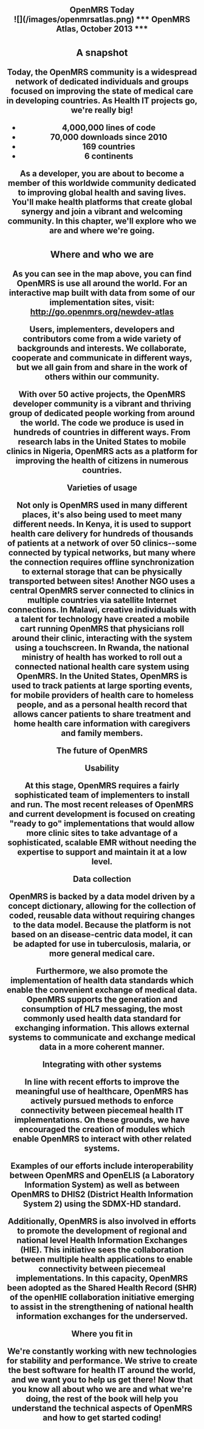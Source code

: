 <center><h2> OpenMRS Today

<center> ![](/images/openmrsatlas.png)
*** OpenMRS Atlas, October 2013 ***

### A snapshot

Today, the OpenMRS community is a widespread network of dedicated individuals and groups focused on improving the state of medical care in developing countries. As Health IT projects go, we're really big!

* 4,000,000 lines of code
* 70,000 downloads since 2010
* 169 countries
* 6 continents

As a developer, you are about to become a member of this worldwide community dedicated to improving global health and saving lives. You'll make health platforms that create global synergy and join a vibrant and welcoming community. In this chapter, we'll explore who we are and where we're going.

### Where and who we are

As you can see in the map above, you can find OpenMRS is use all around the world. For an interactive map built with data from some of our implementation sites, visit: http://go.openmrs.org/newdev-atlas

Users, implementers, developers and contributors come from a wide variety of backgrounds and interests. We collaborate, cooperate and communicate in different ways, but we all gain from and share in the work of others within our community.

With over 50 active projects, the OpenMRS developer community is a vibrant and thriving group of dedicated people working from around the world. The code we produce is used in hundreds of countries in different ways. From research labs in the United States to mobile clinics in Nigeria, OpenMRS acts as a platform for improving the health of citizens in numerous countries.

Varieties of usage

Not only is OpenMRS used in many different places, it's also being used to meet many different needs. In Kenya, it is used to support health care delivery for hundreds of thousands of patients at a network of over 50 clinics--some connected by typical networks, but many where the connection requires offline synchronization to external storage that can be physically transported between sites! Another NGO uses a central OpenMRS server connected to clinics in multiple countries via satellite Internet connections. In Malawi, creative individuals with a talent for technology have created a mobile cart running OpenMRS that physicians roll around their clinic, interacting with the system using a touchscreen. In Rwanda, the national ministry of health has worked to roll out a connected national health care system using OpenMRS. In the United States, OpenMRS is used to track patients at large sporting events, for mobile providers of health care to homeless people, and as a personal health record that allows cancer patients to share treatment and home health care information with caregivers and family members.

The future of OpenMRS

Usability

At this stage, OpenMRS requires a fairly sophisticated team of implementers to install and run. The most recent releases of OpenMRS and current development is focused on creating "ready to go" implementations that would allow more clinic sites to take advantage of a sophisticated, scalable EMR without needing the expertise to support and maintain it at a low level.

Data collection

OpenMRS is backed by a data model driven by a concept dictionary, allowing for the collection of coded, reusable data without requiring changes to the data model. Because the platform is not based on an disease-centric data model, it can be adapted for use in tuberculosis, malaria, or more general medical care.

Furthermore, we also promote the implementation of health data standards which enable the convenient exchange of medical data. OpenMRS supports the generation and consumption of HL7 messaging, the most commonly used health data standard for exchanging information. This allows external systems to communicate and exchange medical data in a more coherent manner.

Integrating with other systems

In line with recent efforts to improve the meaningful use of healthcare, OpenMRS has actively pursued methods to enforce connectivity between piecemeal health IT implementations. On these grounds, we have encouraged the creation of modules which enable OpenMRS to interact with other related systems.

Examples of our efforts include interoperability between OpenMRS and OpenELIS (a Laboratory Information System) as well as between OpenMRS to DHIS2 (District Health Information System 2) using the SDMX-HD standard.

Additionally, OpenMRS is also involved in efforts to promote the development of regional and national level Health Information Exchanges (HIE). This initiative sees the collaboration between multiple health applications to enable connectivity between piecemeal implementations. In this capacity, OpenMRS been adopted as the Shared Health Record (SHR) of the openHIE collaboration initiative emerging to assist in the strengthening of national health information exchanges for the underserved.

Where you fit in

We're constantly working with new technologies for stability and performance. We strive to create the best software for health IT around the world, and we want you to help us get there! Now that you know all about who we are and what we're doing, the rest of the book will help you understand the technical aspects of OpenMRS and how to get started coding!